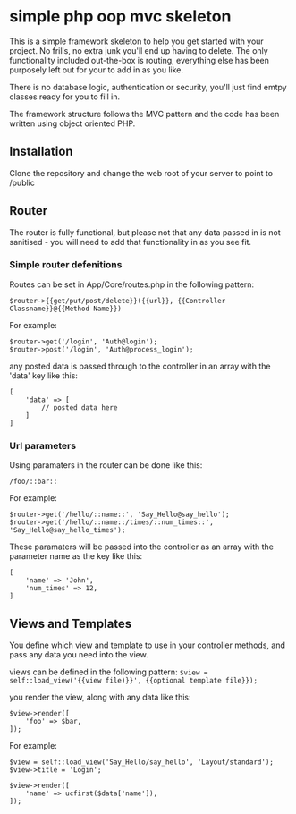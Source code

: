 # simple php oop mvc skeleton

This is a simple framework skeleton to help you get started with your project. No frills, no extra junk you'll end up having to delete.
The only functionality included out-the-box is routing, everything else has been purposely left out for your to add in as you like.

There is no database logic, authentication or security, you'll just find emtpy classes ready for you to fill in.

The framework structure follows the MVC pattern and the code has been written using object oriented PHP.


## Installation

Clone the repository and change the web root of your server to point to /public

## Router
The router is fully functional, but please not that any data passed in is not sanitised - you will need to add that functionality in as you see fit.

### Simple router defenitions
Routes can be set in App/Core/routes.php in the following pattern:

`$router->{{get/put/post/delete}}({{url}}, {{Controller Classname}}@{{Method Name}})`

For example:

```
$router->get('/login', 'Auth@login');
$router->post('/login', 'Auth@process_login');
```

any posted data is passed through to the controller in an array with the 'data' key like this:

```
[
    'data' => [
        // posted data here
    ]
]
```

### Url parameters
Using paramaters in the router can be done like this:

`/foo/::bar::`

For example:

```
$router->get('/hello/::name::', 'Say_Hello@say_hello');
$router->get('/hello/::name::/times/::num_times::', 'Say_Hello@say_hello_times');
```

These paramaters will be passed into the controller as an array with the parameter name as the key like this:

```
[
    'name' => 'John',
    'num_times' => 12,
]
```

## Views and Templates
You define which view and template to use in your controller methods, and pass any data you need into the view.

views can be defined in the following pattern:
`$view = self::load_view('{{view file)}}', {{optional template file}});`

you render the view, along with any data like this:

```
$view->render([
    'foo' => $bar,
]);
```

For example:

```
$view = self::load_view('Say_Hello/say_hello', 'Layout/standard');
$view->title = 'Login';

$view->render([
    'name' => ucfirst($data['name']),
]);
```